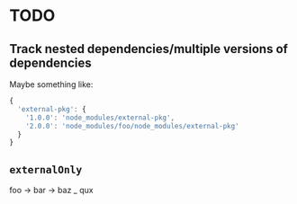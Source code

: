 # TODO

## Track nested dependencies/multiple versions of dependencies

Maybe something like:

```js
{ 
  'external-pkg': { 
    '1.0.0': 'node_modules/external-pkg', 
    '2.0.0': 'node_modules/foo/node_modules/external-pkg'
  } 
}
```

## `externalOnly`

foo -> bar -> baz
         \_ qux